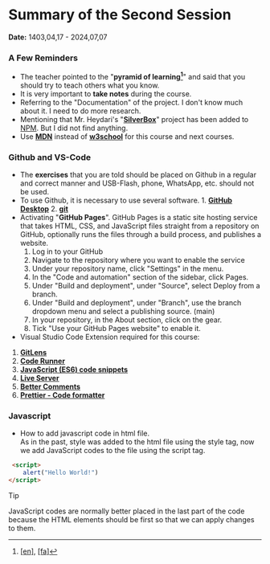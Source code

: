 # Summary of the Second Session
**Date:** 1403,04,17 - 2024,07,07

### A Few Reminders
- The teacher pointed to the "**pyramid of learning[^1]**" and said that you should try to teach others what you know.
- It is very important to **take notes** during the course.
- Referring to the "Documentation" of the project. I don't know much about it. I need to do more research.
- Mentioning that Mr. Heydari's "**[SilverBox](https://github.com/Silverethical/silverBox)**" project has been added to [NPM](https://www.npmjs.com/). But I did not find anything.
- Use **[MDN](https://developer.mozilla.org/en-US/)** instead of **[w3school](https://www.w3schools.com/)** for this course and next courses.

### Github and VS-Code
- The **exercises** that you are told should be placed on Github in a regular and correct manner and  USB-Flash, phone, WhatsApp, etc. should not be used.
- To use Github, it is necessary to use several software. 1. **[GitHub Desktop](https://www.gitkraken.com/download?_gl=1*mfwdlk*_up*MQ..&gclid=Cj0KCQjwv7O0BhDwARIsAC0sjWP_b_ZWM-w-R6wvdos2PJtMGWpEurfWY2b23nAtYxBkiPjvW2R4P3oaAgiiEALw_wcB)** 2. **[git](https://git-scm.com/downloads)**
- Activating "**GitHub Pages**". GitHub Pages is a static site hosting service that takes HTML, CSS, and JavaScript files straight from a repository on GitHub, optionally runs the files through a build process, and publishes a website.
    1. Log in to your GitHub
    2. Navigate to the repository where you want to enable the service
    3. Under your repository name, click "Settings" in the menu.
    4. In the "Code and automation" section of
    the sidebar, click Pages.
    5. Under "Build and deployment", under "Source", select Deploy from a branch.
    6. Under "Build and deployment", under "Branch", use the branch dropdown menu and select a publishing source. (main)
    7. In your repository, in the About section, click on the gear.
    8. Tick "Use your GitHub Pages website" to enable it.
- Visual Studio Code Extension required for this course:
1. **[GitLens](https://marketplace.visualstudio.com/items?itemName=eamodio.gitlens)**
2. **[Code Runner](https://marketplace.visualstudio.com/items?itemName=formulahendry.code-runner)**
3. **[JavaScript (ES6) code snippets](https://marketplace.visualstudio.com/items?itemName=xabikos.JavaScriptSnippets)**
4. **[Live Server](https://marketplace.visualstudio.com/items?itemName=ritwickdey.LiveServer)**
5. **[Better Comments](https://marketplace.visualstudio.com/items?itemName=aaron-bond.better-comments)**
6. **[Prettier - Code formatter](https://marketplace.visualstudio.com/items?itemName=esbenp.prettier-vscode)**

### Javascript
- How to add javascript code in html file.<br>
As in the past, style was added to the html file using the style tag, now we add JavaScript codes to the file using the script tag.
```html
 <script> 
    alert("Hello World!")
</script>
```
> [!TIP]
> JavaScript codes are normally better placed in the last part of the code because the HTML elements should be first so that we can apply changes to them.


[^1]: [[en]](https://www.google.com/search?q=learninig+pyramid&oq=learninig+pyramid&gs_lcrp=EgZjaHJvbWUyBggAEEUYOdIBCDcxNTJqMGo3qAIAsAIA&sourceid=chrome&ie=UTF-8), [[fa]](https://www.google.com/search?q=%D9%87%D8%B1%D9%85+%DB%8C%D8%A7%D8%AF%DA%AF%DB%8C%D8%B1%DB%8C&oq=%D9%87%D8%B1%D9%85+%DB%8C%D8%A7%D8%AF%DA%AF%DB%8C%D8%B1%DB%8C&gs_lcrp=EgZjaHJvbWUyBggAEEUYOdIBCDU1OTBqMGo3qAIAsAIA&sourceid=chrome&ie=UTF-8)